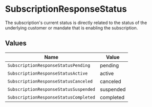 # SubscriptionResponseStatus

The subscription's current status is directly related to the status of the underlying customer or mandate that is
enabling the subscription.


## Values

| Name                                  | Value                                 |
| ------------------------------------- | ------------------------------------- |
| `SubscriptionResponseStatusPending`   | pending                               |
| `SubscriptionResponseStatusActive`    | active                                |
| `SubscriptionResponseStatusCanceled`  | canceled                              |
| `SubscriptionResponseStatusSuspended` | suspended                             |
| `SubscriptionResponseStatusCompleted` | completed                             |